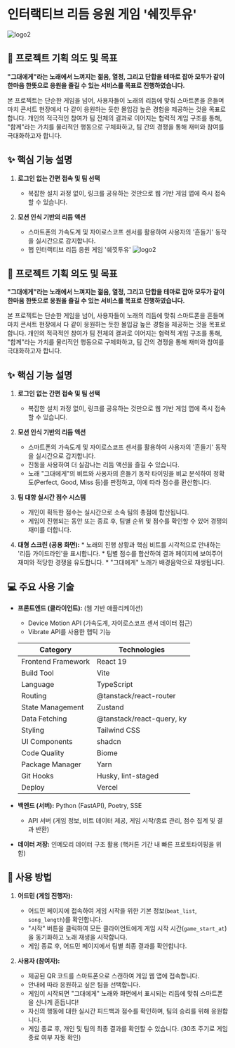 # 인터랙티브 리듬 응원 게임 '쉐낏투유'
![logo2](https://github.com/user-attachments/assets/29917572-f0fe-4aae-a3f4-bc021120ae02)

## 🎯 프로젝트 기획 의도 및 목표

**"그대에게"라는 노래에서 느껴지는 젊음, 열정, 그리고 단합을 테마로 잡아 모두가 같이 한마음 한뜻으로 응원을 즐길 수 있는 서비스를 목표로 진행하였습니다.**

본 프로젝트는 단순한 게임을 넘어, 사용자들이 노래의 리듬에 맞춰 스마트폰을 흔들며 마치 콘서트 현장에서 다 같이 응원하는 듯한 몰입감 높은 경험을 제공하는 것을 목표로 합니다. 개인의 적극적인 참여가 팀 전체의 결과로 이어지는 협력적 게임 구조를 통해, "함께"라는 가치를 물리적인 행동으로 구체화하고, 팀 간의 경쟁을 통해 재미와 참여를 극대화하고자 합니다.

## ✨ 핵심 기능 설명

1.  **로그인 없는 간편 접속 및 팀 선택**
    * 복잡한 설치 과정 없이, 링크를 공유하는 것만으로 웹 기반 게임 앱에 즉시 접속할 수 있습니다.

2.  **모션 인식 기반의 리듬 액션**
    * 스마트폰의 가속도계 및 자이로스코프 센서를 활용하여 사용자의 '흔들기' 동작을 실시간으로 감지합니다.
    * 햅 인터랙티브 리듬 응원 게임 '쉐낏투유'
![logo2](https://github.com/user-attachments/assets/29917572-f0fe-4aae-a3f4-bc021120ae02)

## 🎯 프로젝트 기획 의도 및 목표

**"그대에게"라는 노래에서 느껴지는 젊음, 열정, 그리고 단합을 테마로 잡아 모두가 같이 한마음 한뜻으로 응원을 즐길 수 있는 서비스를 목표로 진행하였습니다.**

본 프로젝트는 단순한 게임을 넘어, 사용자들이 노래의 리듬에 맞춰 스마트폰을 흔들며 마치 콘서트 현장에서 다 같이 응원하는 듯한 몰입감 높은 경험을 제공하는 것을 목표로 합니다. 개인의 적극적인 참여가 팀 전체의 결과로 이어지는 협력적 게임 구조를 통해, "함께"라는 가치를 물리적인 행동으로 구체화하고, 팀 간의 경쟁을 통해 재미와 참여를 극대화하고자 합니다.

## ✨ 핵심 기능 설명

1.  **로그인 없는 간편 접속 및 팀 선택**
    * 복잡한 설치 과정 없이, 링크를 공유하는 것만으로 웹 기반 게임 앱에 즉시 접속할 수 있습니다.

2.  **모션 인식 기반의 리듬 액션**
    * 스마트폰의 가속도계 및 자이로스코프 센서를 활용하여 사용자의 '흔들기' 동작을 실시간으로 감지합니다.
    * 진동을 사용하여 더 실감나는 리듬 액션을 즐길 수 있습니다.
    * 노래 "그대에게"의 비트와 사용자의 흔들기 동작 타이밍을 비교 분석하여 정확도(Perfect, Good, Miss 등)를 판정하고, 이에 따라 점수를 환산합니다.

3.  **팀 대항 실시간 점수 시스템**
    * 개인이 획득한 점수는 실시간으로 소속 팀의 총점에 합산됩니다.
    * 게임이 진행되는 동안 또는 종료 후, 팀별 순위 및 점수를 확인할 수 있어 경쟁의 재미를 더합니다.

4.  **대형 스크린 (공용 화면):**
        * 노래의 진행 상황과 핵심 비트를 시각적으로 안내하는 '리듬 가이드라인'을 표시합니다.
        * 팀별 점수를 합산하여 결과 페이지에 보여주어 재미와 적당한 경쟁을 유도합니다.
        * "그대에게" 노래가 배경음악으로 재생됩니다.

## 💻 주요 사용 기술

* **프론트엔드 (클라이언트):** (웹 기반 애플리케이션)
    * Device Motion API (가속도계, 자이로스코프 센서 데이터 접근)
    * Vibrate API를 사용한 햅틱 기능
 
   | Category | Technologies |
   |----------|--------------|
   | Frontend Framework | React 19 |
   | Build Tool | Vite |
   | Language | TypeScript |
   | Routing | @tanstack/react-router |
   | State Management | Zustand |
   | Data Fetching | @tanstack/react-query, ky |
   | Styling | Tailwind CSS |
   | UI Components | shadcn |
   | Code Quality | Biome |
   | Package Manager | Yarn |
   | Git Hooks | Husky, lint-staged |
   | Deploy | Vercel |

* **백엔드 (서버):** Python (FastAPI), Poetry, SSE
    * API 서버 (게임 정보, 비트 데이터 제공, 게임 시작/종료 관리, 점수 집계 및 결과 반환)
* **데이터 저장:** 인메모리 데이터 구조 활용 (핵커톤 기간 내 빠른 프로토타이핑을 위함)

## 🚀 사용 방법

1.  **어드민 (게임 진행자):**
    * 어드민 페이지에 접속하여 게임 시작을 위한 기본 정보(`beat_list`, `song_length`)를 확인합니다.
    * "시작" 버튼을 클릭하여 모든 클라이언트에게 게임 시작 시간(`game_start_at`)을 동기화하고 노래 재생을 시작합니다.
    * 게임 종료 후, 어드민 페이지에서 팀별 최종 결과를 확인합니다.

2.  **사용자 (참여자):**
    * 제공된 QR 코드를 스마트폰으로 스캔하여 게임 웹 앱에 접속합니다.
    * 안내에 따라 응원하고 싶은 팀을 선택합니다.
    * 게임이 시작되면 "그대에게" 노래와 화면에서 표시되는 리듬에 맞춰 스마트폰을 신나게 흔듭니다!
    * 자신의 행동에 대한 실시간 피드백과 점수를 확인하며, 팀의 승리를 위해 응원합니다.
    * 게임 종료 후, 개인 및 팀의 최종 결과를 확인할 수 있습니다. (30초 주기로 게임 종료 여부 자동 확인)
